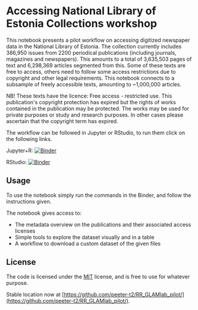 # Accessing National Library of Estonia Collections workshop

This notebook presents a pilot workflow on accessing digitized newspaper data in the National Library of Estonia. The collection currently includes 386,950 issues from 2200 periodical publications (including journals, magazines and newspapers). This amounts to a total of 3,635,503 pages of text and 6,298,369 articles segmented from this. Some of these texts are free to access, others need to follow some access restrictions due to copyright and other legal requirements. This notebook connects to a subsample of freely accessible texts, amounting to ~1,000,000 articles. 

NB! These texts have the licence: Free access - restricted use. This publication's copyright protection has expired but the rights of works contained in the publication may be protected. The works may be used for private purposes or study and research purposes. In other cases please ascertain that the copyright term has expired.

The workflow can be followed in Jupyter or RStudio, to run them click on the following links.

Jupyter+R: [![Binder](http://mybinder.org/badge_logo.svg)](http://mybinder.org/v2/gh/peeter-t2/RR_GLAMlab_pilot/master)

RStudio: [![Binder](http://mybinder.org/badge_logo.svg)](http://mybinder.org/v2/gh/peeter-t2/RR_GLAMlab_pilot/master?urlpath=rstudio)


## Usage

To use the notebook simply run the commands in the Binder, and follow the instructions given.

The notebook gives access to:
- The metadata overview on the publications and their associated access licenses
- Simple tools to explore the dataset visually and in a table
- A workflow to download a custom dataset of the given files

## License

The code is licensed under the [MIT](https://choosealicense.com/licenses/mit/) license, and is free to use for whatever purpose.

Stable location now at [https://github.com/peeter-t2/RR_GLAMlab_pilot/](https://github.com/peeter-t2/RR_GLAMlab_pilot/).
